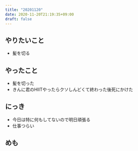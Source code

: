 ```yaml
---
title: "20201120"
date: 2020-11-20T21:19:35+09:00
draft: false
---
```


## やりたいこと
* 髪を切る

## やったこと
* 髪を切った
* きんに君のHIITやったらクソしんどくて終わった後死にかけた

## にっき
* 今日は特に何もしてないので明日頑張る
* 仕事つらい

## めも
